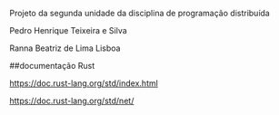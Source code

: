 Projeto da segunda unidade da disciplina de programação distribuída

Pedro Henrique Teixeira e Silva

Ranna Beatriz de Lima Lisboa

##documentação Rust

https://doc.rust-lang.org/std/index.html

https://doc.rust-lang.org/std/net/
